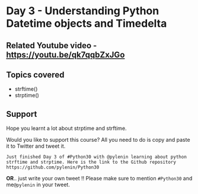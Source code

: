 # Day 3 - Understanding Python Datetime objects and Timedelta

## Related Youtube video - https://youtu.be/qk7qqbZxJGo
## Topics covered

* strftime()
* strptime()


## Support
Hope you learnt a lot about strptime and strftime.

Would you like to support this course? All you need to do is copy and paste it to Twitter and tweet it.

``Just finished Day 3 of #Python30 with @pylenin learning about python strftime and strptime. Here is the link to the Github repository
https://github.com/pylenin/Python30``

**OR**.. just write your own tweet !! Please make sure to mention `#Python30` and me`@pylenin` in your tweet.

